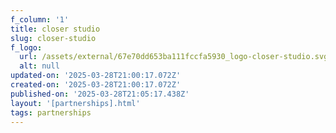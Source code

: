 ```yaml
---
f_column: '1'
title: closer studio
slug: closer-studio
f_logo:
  url: /assets/external/67e70dd653ba111fccfa5930_logo-closer-studio.svg
  alt: null
updated-on: '2025-03-28T21:00:17.072Z'
created-on: '2025-03-28T21:00:17.072Z'
published-on: '2025-03-28T21:05:17.438Z'
layout: '[partnerships].html'
tags: partnerships
---
```



